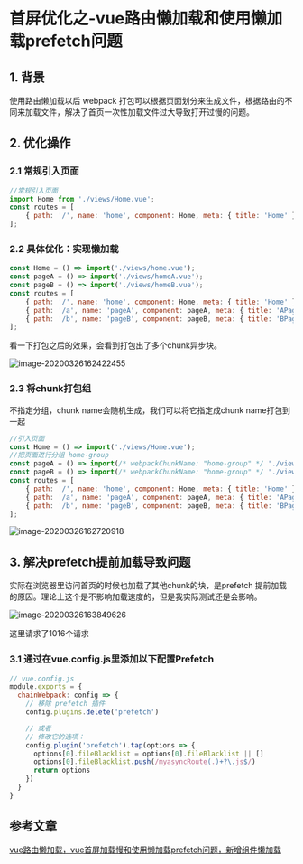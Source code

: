 # 首屏优化之-vue路由懒加载和使用懒加载prefetch问题

## 1. 背景

使用路由懒加载以后 webpack 打包可以根据页面划分来生成文件，根据路由的不同来加载文件，解决了首页一次性加载文件过大导致打开过慢的问题。

## 2. 优化操作

### 2.1 常规引入页面

```js
//常规引入页面
import Home from './views/Home.vue';
const routes = [
    { path: '/', name: 'home', component: Home, meta: { title: 'Home' } },
];
```

### 2.2 具体优化：实现懒加载

```jsx
const Home = () => import('./views/home.vue');
const pageA = () => import('./views/homeA.vue');
const pageB = () => import('./views/homeB.vue');
const routes = [
    { path: '/', name: 'home', component: Home, meta: { title: 'Home' } },
    { path: '/a', name: 'pageA', component: pageA, meta: { title: 'APage' } },
    { path: '/b', name: 'pageB', component: pageB, meta: { title: 'BPage' } }
];
```

看一下打包之后的效果，会看到打包出了多个chunk异步块。

![image-20200326162422455](https://gitee.com/zszdevelop/blogimage/raw/master/img/image-20200326162422455.png)

### 2.3 将chunk打包组

不指定分组，chunk name会随机生成，我们可以将它指定成chunk name打包到一起

```js
//引入页面
const Home = () => import('./views/Home.vue');
//把页面进行分组 home-group
const pageA = () => import(/* webpackChunkName: "home-group" */ './views/homeA.vue');
const pageB = () => import(/* webpackChunkName: "home-group" */ './views/homeB.vue');
const routes = [
    { path: '/', name: 'home', component: Home, meta: { title: 'Home' } },
    { path: '/a', name: 'pageA', component: pageA, meta: { title: 'APage' } },
    { path: '/b', name: 'pageB', component: pageB, meta: { title: 'BPage' } }
];
```

![image-20200326162720918](https://gitee.com/zszdevelop/blogimage/raw/master/img/image-20200326162720918.png)

## 3. 解决prefetch提前加载导致问题

实际在浏览器里访问首页的时候也加载了其他chunk的块，是prefetch 提前加载的原因。理论上这个是不影响加载速度的，但是我实际测试还是会影响。

![image-20200326163849626](https://gitee.com/zszdevelop/blogimage/raw/master/img/image-20200326163849626.png)

这里请求了1016个请求

### 3.1 通过在vue.config.js里添加以下配置Prefetch

```jsx
// vue.config.js
module.exports = {
  chainWebpack: config => {
    // 移除 prefetch 插件
    config.plugins.delete('prefetch')

    // 或者
    // 修改它的选项：
    config.plugin('prefetch').tap(options => {
      options[0].fileBlacklist = options[0].fileBlacklist || []
      options[0].fileBlacklist.push(/myasyncRoute(.)+?\.js$/)
      return options
    })
  }
}
```

## 参考文章

[vue路由懒加载，vue首屏加载慢和使用懒加载prefetch问题，新增组件懒加载](https://www.jianshu.com/p/45fe75d059e2)

